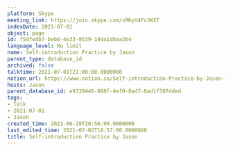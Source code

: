 ```yaml
---
platform: Skype
meeting_link: https://join.skype.com/xMKyV4Fx3KXT
indexDate: 2021-07-01
object: page
id: f5dfedb7-beb8-4e33-9539-144a1dbaa264
language_level: No limit
name: Self-introduction Practice by Jason
parent_type: database_id
archived: false
talktime: 2021-07-01T21:00:00.0000000
notion_url: https://www.notion.so/Self-introduction-Practice-by-Jason-f5dfedb7beb84e339539144a1dbaa264
hosts: Jason
parent_database_id: e9339446-880f-4ef0-8ad7-8ad1f507dded
tags:
- Talk
- 2021-07-01
- Jason
created_time: 2021-06-28T20:56:00.0000000
last_edited_time: 2021-07-02T18:57:00.0000000
title: Self-introduction Practice by Jason
---
```








